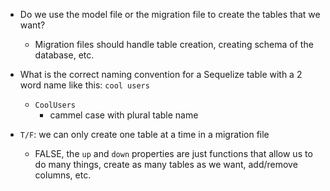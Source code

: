 - Do we use the model file or the migration file to create the tables that we want?
  - Migration files should handle table creation, creating schema of the database, etc.


- What is the correct naming convention for a Sequelize table with a 2 word name like this: `cool users`
  - `CoolUsers`
    - cammel case with plural table name


- `T/F`: we can only create one table at a time in a migration file
  - FALSE, the `up` and `down` properties are just functions that allow us to do many things, create as many tables as we want, add/remove columns, etc.